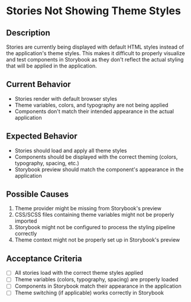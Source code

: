 # Stories Not Showing Theme Styles

## Description
Stories are currently being displayed with default HTML styles instead of the application's theme styles. This makes it difficult to properly visualize and test components in Storybook as they don't reflect the actual styling that will be applied in the application.

## Current Behavior
- Stories render with default browser styles
- Theme variables, colors, and typography are not being applied
- Components don't match their intended appearance in the actual application

## Expected Behavior
- Stories should load and apply all theme styles
- Components should be displayed with the correct theming (colors, typography, spacing, etc.)
- Storybook preview should match the component's appearance in the application

## Possible Causes
1. Theme provider might be missing from Storybook's preview
2. CSS/SCSS files containing theme variables might not be properly imported
3. Storybook might not be configured to process the styling pipeline correctly
4. Theme context might not be properly set up in Storybook's preview

## Acceptance Criteria
- [ ] All stories load with the correct theme styles applied
- [ ] Theme variables (colors, typography, spacing) are properly loaded
- [ ] Components in Storybook match their appearance in the application
- [ ] Theme switching (if applicable) works correctly in Storybook
